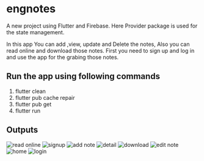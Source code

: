 # engnotes

A new project using Flutter and Firebase. Here Provider package is used for the state management.

In this app You can add ,view, update and Delete the notes, Also you can read online and download those notes. First you need to sign up and log in and use the app for the grabing those notes.

## Run the app using following commands
1. flutter clean
2. flutter pub cache repair
3. flutter pub get
4. flutter run

## Outputs

![read  online](https://user-images.githubusercontent.com/30024247/85259612-12f84080-b489-11ea-9950-1b99c651cdc6.PNG)
![signup](https://user-images.githubusercontent.com/30024247/85259618-14296d80-b489-11ea-87f3-8dfcd04b2768.PNG)
![add note](https://user-images.githubusercontent.com/30024247/85259624-15f33100-b489-11ea-8141-a9a31066ea04.PNG)
![detail](https://user-images.githubusercontent.com/30024247/85259625-168bc780-b489-11ea-8dea-f46ab682167c.PNG)
![download](https://user-images.githubusercontent.com/30024247/85259626-168bc780-b489-11ea-8f8e-ea0636e020f0.PNG)
![edit note](https://user-images.githubusercontent.com/30024247/85259628-17245e00-b489-11ea-8609-a2dd216fe757.PNG)
![home](https://user-images.githubusercontent.com/30024247/85259629-17bcf480-b489-11ea-908c-7a65169e1061.PNG)
![login](https://user-images.githubusercontent.com/30024247/85259632-18558b00-b489-11ea-86b9-ea6d3f93e1ac.PNG)





